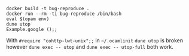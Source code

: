 
```
docker build -t bug-reproduce .
docker run --rm -ti bug-reproduce /bin/bash
eval $(opam env)
dune utop
Example.google ();;
```

With `#require "cohttp-lwt-unix";;` in `~/.ocamlinit` `dune utop` is broken
however `dune exec -- utop` and `dune exec -- utop-full` both work.
